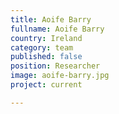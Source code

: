 ```yaml
---
title: Aoife Barry
fullname: Aoife Barry
country: Ireland
category: team
published: false
position: Researcher
image: aoife-barry.jpg
project: current

---
```

